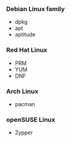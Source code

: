 ### Debian Linux family

* dpkg  
* apt
* aptitude


### Red Hat Linux

* PRM
* YUM
* DNF

### Arch Linux

* pacman

### openSUSE Linux

* Zypper